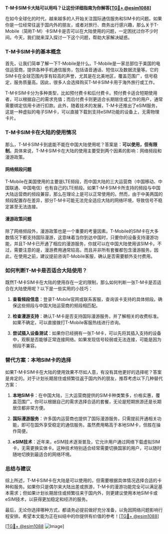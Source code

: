 **T-M卡SIM卡大陆可以用吗？让这份详细指南为你解答[[TG💪+ @esim1088](https://t.me/s/esim1088)]**

在如今全球化的时代，越来越多的人开始关注国际通信服务和SIM卡的问题。如果你是一位经常往返于国内外的朋友，或者对旅行、商务出行感兴趣，那么关于T-Mobile（简称T-M）卡SIM卡是否可以在大陆使用的问题，一定困扰过你不少时间。今天，我们就来深入探讨一下这个问题，帮助大家解决疑惑。

### T-M卡SIM卡的基本概念

首先，让我们简单了解一下T-Mobile是什么。T-Mobile是一家总部位于美国的电信运营商，提供各种手机通信服务，包括语音通话、短信以及数据流量等。它的SIM卡在全球范围内享有较高的声誉，尤其是在北美地区，覆盖范围广，信号稳定，服务质量高。因此，很多人会选择购买T-M卡SIM卡用于海外旅行或工作。

T-M卡SIM卡分为多种类型，比如预付费卡和后付费卡。预付费卡适合短期使用者，可以根据自己的需求充值；而后付费卡则更适合长期居住或工作的用户，通常需要绑定信用卡进行扣款。此外，随着技术的发展，T-M卡还推出了eSIM服务，这是一种虚拟的电子SIM卡，可以直接下载到支持eSIM功能的设备上，无需物理卡片。

### T-M卡SIM卡在大陆的使用情况

那么，T-M卡SIM卡到底能不能在中国大陆使用呢？答案是：**可以使用，但有限制**。具体来说，T-M卡SIM卡在大陆的使用主要受到两个因素的影响：网络频段和漫游政策。

#### 网络频段问题

T-Mobile在美国使用的主要是LTE频段，而中国大陆的三大运营商（中国移动、中国联通、中国电信）也有自己的LTE频段。如果T-M卡SIM卡所支持的频段与中国大陆运营商的频段兼容，那么在理论上是可以正常使用的。然而，由于中美两国的频段配置存在差异，部分T-M卡可能无法完全适应大陆的网络环境，导致信号不稳定甚至无法连接。

#### 漫游政策问题

除了网络频段外，漫游政策也是一个重要的考量因素。T-Mobile的SIM卡在大多数情况下都支持国际漫游，这意味着当你到达中国时，只要你的设备支持漫游功能，并且T-M卡已开通了相应的漫游服务，你就可以在中国大陆使用该SIM卡。不过，需要注意的是，漫游费用通常较高，而且并非所有套餐都包含漫游服务。因此，在使用之前，建议提前咨询T-Mobile客服，确认是否需要额外支付费用。

### 如何判断T-M卡是否适合大陆使用？

既然T-M卡SIM卡在大陆的使用存在一定的限制，那么如何判断一张T-M卡是否适合在大陆使用呢？以下是一些实用的小技巧：

1. **查看频段信息**：登录T-Mobile官网或联系客服，查询该卡支持的具体频段。确保这些频段与中国大陆运营商的频段相匹配。
   
2. **检查漫游支持**：确认T-M卡是否支持国际漫游服务，并了解相关的收费标准。如果不确定，可以直接拨打T-Mobile客服热线进行咨询。

3. **尝试插入设备测试**：如果你已经拥有一张T-M卡，可以先将其插入支持的设备中，观察是否能够正常连接网络。如果发现信号较弱或无法连接，可能是因为频段不兼容。

### 替代方案：本地SIM卡的选择

如果T-M卡SIM卡在大陆的使用效果不尽如人意，有没有其他更好的选择呢？答案是肯定的。对于计划长期居住或频繁往返于国内外的朋友，推荐考虑以下几种替代方案：

1. **本地SIM卡**：在中国大陆，三大运营商提供的SIM卡种类繁多，价格实惠，覆盖范围广。你可以根据自己的需求选择合适的套餐，无论是短期旅游还是长期居住都非常方便。

2. **国际漫游服务**：许多国内运营商也提供了国际漫游服务，只需提前开通相关功能，即可在国外享受稳定的通信服务。虽然费用略高于本地SIM卡，但胜在操作简便。

3. **eSIM技术**：近年来，eSIM技术逐渐普及，它允许用户通过网络下载虚拟SIM卡，无需更换实体卡。这种技术特别适合经常需要切换国家的用户，可以随时随地切换到最适合的网络环境。

### 总结与建议

综上所述，T-M卡SIM卡在大陆是可以使用的，但需要根据具体情况选择合适的卡种和服务。如果你只是偶尔来大陆出差或旅游，T-M卡的漫游功能完全可以满足基本需求；但如果计划长期居住或频繁往来于国内外，则更建议使用本地SIM卡或eSIM技术，以获得更加稳定和经济的服务。

最后，无论你选择哪种方式，都请务必提前做好充分准备，以免因网络问题影响行程安排。希望本文能为正在纠结中的你提供有价值的参考！[[TG💪+ @esim1088](https://t.me/s/esim1088)]

[[TG💪+ @esim1088](https://t.me/s/esim1088) ![Image](https://i.postimg.cc/4NQfJmqS/Snipaste-2025-05-13-00-14-12.png)]
